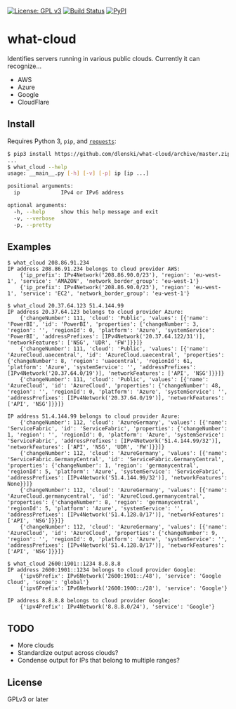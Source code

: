 [![License: GPL v3](https://img.shields.io/badge/License-GPL%20v3-blue.svg)](https://www.gnu.org/licenses/gpl-3.0)
[![Build Status](https://api.travis-ci.org/dlenski/what-cloud.png)](https://travis-ci.org/dlenski/what-cloud)
[![PyPI](https://img.shields.io/pypi/v/what-cloud.svg)](https://pypi.python.org/pypi/what-cloud)

# what-cloud

Identifies servers running in various public clouds. Currently it can recognize…

* AWS
* Azure
* Google
* CloudFlare

## Install

Requires Python 3, `pip`, and [`requests`](https://docs.python-requests.org):

```sh
$ pip3 install https://github.com/dlenski/what-cloud/archive/master.zip
...
$ what_cloud --help
usage: __main__.py [-h] [-v] [-p] ip [ip ...]

positional arguments:
  ip             IPv4 or IPv6 address

optional arguments:
  -h, --help     show this help message and exit
  -v, --verbose
  -p, --pretty
```

## Examples

```
$ what_cloud 208.86.91.234
IP address 208.86.91.234 belongs to cloud provider AWS:
	{'ip_prefix': IPv4Network('208.86.90.0/23'), 'region': 'eu-west-1', 'service': 'AMAZON', 'network_border_group': 'eu-west-1'}
	{'ip_prefix': IPv4Network('208.86.90.0/23'), 'region': 'eu-west-1', 'service': 'EC2', 'network_border_group': 'eu-west-1'}
```

```
$ what_cloud 20.37.64.123 51.4.144.99
IP address 20.37.64.123 belongs to cloud provider Azure:
	{'changeNumber': 111, 'cloud': 'Public', 'values': [{'name': 'PowerBI', 'id': 'PowerBI', 'properties': {'changeNumber': 3, 'region': '', 'regionId': 0, 'platform': 'Azure', 'systemService': 'PowerBI', 'addressPrefixes': [IPv4Network('20.37.64.122/31')], 'networkFeatures': ['NSG', 'UDR', 'FW']}}]}
	{'changeNumber': 111, 'cloud': 'Public', 'values': [{'name': 'AzureCloud.uaecentral', 'id': 'AzureCloud.uaecentral', 'properties': {'changeNumber': 8, 'region': 'uaecentral', 'regionId': 61, 'platform': 'Azure', 'systemService': '', 'addressPrefixes': [IPv4Network('20.37.64.0/19')], 'networkFeatures': ['API', 'NSG']}}]}
	{'changeNumber': 111, 'cloud': 'Public', 'values': [{'name': 'AzureCloud', 'id': 'AzureCloud', 'properties': {'changeNumber': 48, 'region': '', 'regionId': 0, 'platform': 'Azure', 'systemService': '', 'addressPrefixes': [IPv4Network('20.37.64.0/19')], 'networkFeatures': ['API', 'NSG']}}]}

IP address 51.4.144.99 belongs to cloud provider Azure:
	{'changeNumber': 112, 'cloud': 'AzureGermany', 'values': [{'name': 'ServiceFabric', 'id': 'ServiceFabric', 'properties': {'changeNumber': 1, 'region': '', 'regionId': 0, 'platform': 'Azure', 'systemService': 'ServiceFabric', 'addressPrefixes': [IPv4Network('51.4.144.99/32')], 'networkFeatures': ['API', 'NSG', 'UDR', 'FW']}}]}
	{'changeNumber': 112, 'cloud': 'AzureGermany', 'values': [{'name': 'ServiceFabric.GermanyCentral', 'id': 'ServiceFabric.GermanyCentral', 'properties': {'changeNumber': 1, 'region': 'germanycentral', 'regionId': 5, 'platform': 'Azure', 'systemService': 'ServiceFabric', 'addressPrefixes': [IPv4Network('51.4.144.99/32')], 'networkFeatures': None}}]}
	{'changeNumber': 112, 'cloud': 'AzureGermany', 'values': [{'name': 'AzureCloud.germanycentral', 'id': 'AzureCloud.germanycentral', 'properties': {'changeNumber': 8, 'region': 'germanycentral', 'regionId': 5, 'platform': 'Azure', 'systemService': '', 'addressPrefixes': [IPv4Network('51.4.128.0/17')], 'networkFeatures': ['API', 'NSG']}}]}
	{'changeNumber': 112, 'cloud': 'AzureGermany', 'values': [{'name': 'AzureCloud', 'id': 'AzureCloud', 'properties': {'changeNumber': 9, 'region': '', 'regionId': 0, 'platform': 'Azure', 'systemService': '', 'addressPrefixes': [IPv4Network('51.4.128.0/17')], 'networkFeatures': ['API', 'NSG']}}]}
```

```
$ what_cloud 2600:1901::1234 8.8.8.8
IP address 2600:1901::1234 belongs to cloud provider Google:
	{'ipv6Prefix': IPv6Network('2600:1901::/48'), 'service': 'Google Cloud', 'scope': 'global'}
	{'ipv6Prefix': IPv6Network('2600:1900::/28'), 'service': 'Google'}

IP address 8.8.8.8 belongs to cloud provider Google:
	{'ipv4Prefix': IPv4Network('8.8.8.0/24'), 'service': 'Google'}
```

## TODO

* More clouds
* Standardize output across clouds?
* Condense output for IPs that belong to multiple ranges?

## License

GPLv3 or later
